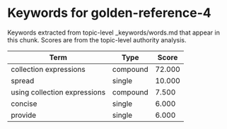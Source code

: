 # Keywords for golden-reference-4

Keywords extracted from topic-level _keywords/words.md that appear in this chunk.
Scores are from the topic-level authority analysis.

| Term | Type | Score |
|------|------|-------|
| collection expressions | compound | 72.000 |
| spread | single | 10.000 |
| using collection expressions | compound | 7.500 |
| concise | single | 6.000 |
| provide | single | 6.000 |
